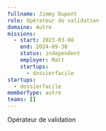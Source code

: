 ```yaml
---
fullname: Jimmy Dupont
role: Opérateur de validation
domaine: Autre
missions:
  - start: 2023-03-08
    end: 2024-09-30
    status: independent
    employer: Malt
    startups:
      - dossierfacile
startups:
  - dossierfacile
memberType: autre
teams: []
---
```

Opérateur de validation
